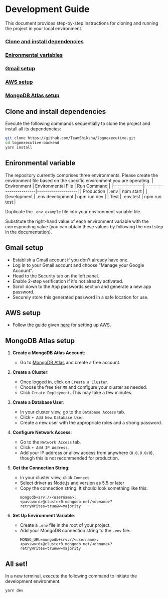 # Development Guide
This document provides step-by-step instructions for cloning and running the project in your local environment.

### [Clone and install dependencies](#clone-and-install-dependencies)
### [Enironmental variables](#enironmental-variable)
### [Gmail setup](#gmail-setup)
### [AWS setup](#aws-setup)
### [MongoDB Atlas setup](#mongodb-atlas-setup)

## Clone and install dependencies
Execute the following commands sequentially to clone the project and install all its dependencies:
```sh
git clone https://github.com/TeamShiksha/logoexecutive.git
cd logoexecutive-backend
yarn install
```

## Enironmental variable
The repository currently comprises three environments. Please create the environment file based on the specific environment you are operating.
| Environment   | Environmental File     | Run Command        |
|---------------|------------------------|--------------------|
| Production    | .env                   | npm start          |
| Development   | .env.development       | npm run dev          |
| Test          | .env.test              | npm run test       |

Duplicate the `.env_example` file into your environment variable file.

Substitute the right-hand value of each environment variable with the corresponding value (you can obtain these values by following the next step in the documentation).

## Gmail setup
- Establish a Gmail account if you don't already have one.
- Log in to your Gmail account and choose "Manage your Google Account".
- Head to the Security tab on the left panel.
- Enable 2-step verification if it's not already activated.
- Scroll down to the App passwords section and generate a new app password.
- Securely store this generated password in a safe location for use.

## AWS setup
- Follow the guide given [here](./guides/CLOUDFORMATION.md) for setting up AWS.

## MongoDB Atlas setup
1. **Create a MongoDB Atlas Account**:
    - Go to [MongoDB Atlas](https://www.mongodb.com/cloud/atlas/register) and create a free account.

2. **Create a Cluster**:
    - Once logged in, click on `Create a Cluster`.
    - Choose the free tier `M0` and configure your cluster as needed.
    - Click `Create Deployment`. This may take a few minutes.

3. **Create a Database User**:
    - In your cluster view, go to the `Database Access` tab.
    - Click `+ Add New Database User`.
    - Create a new user with the appropriate roles and a strong password.

4. **Configure Network Access**:
    - Go to the `Network Access` tab.
    - Click `+ Add IP Address`.
    - Add your IP address or allow access from anywhere (`0.0.0.0/0`), though this is not recommended for production.

5. **Get the Connection String**:
    - In your cluster view, click `Connect`.
    - Select driver as Node.js and version as 5.5 or later
    - Copy the connection string. It should look something like this:
      ```
      mongodb+srv://<username>:<password>@cluster0.mongodb.net/<dbname>?retryWrites=true&w=majority
      ```

6. **Set Up Environment Variable**:
    - Create a `.env` file in the root of your project.
    - Add your MongoDB connection string to the `.env` file:
      ```env
      MONGO_URL=mongodb+srv://<username>:<password>@cluster0.mongodb.net/<dbname>?retryWrites=true&w=majority
      ```

## All set! 
In a new terminal, execute the following command to initiate the development environment.
```sh
yarn dev
```

